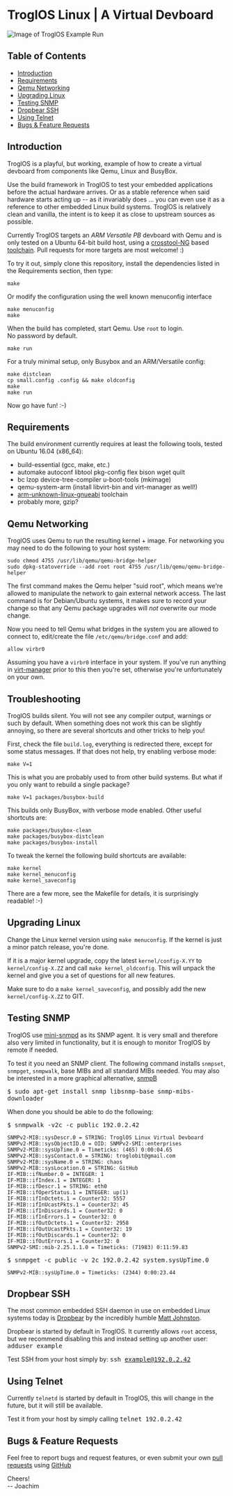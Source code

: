 TroglOS Linux | A Virtual Devboard
==================================

![Image of TroglOS Example Run](example.png "Virtual devboard in action!")

Table of Contents
-----------------

* [Introduction](#introduction)
* [Requirements](#requirements)
* [Qemu Networking](#qemu-networking)
* [Upgrading Linux](#upgrading-linux)
* [Testing SNMP](#testing-snmp)
* [Dropbear SSH](#dropbear-ssh)
* [Using Telnet](#using-telnet)
* [Bugs & Feature Requests](#bugs--feature-requests)


Introduction
------------

TroglOS is a playful, but working, example of how to create a virtual
devboard from components like Qemu, Linux and BusyBox.

Use the build framework in TroglOS to test your embedded applications
before the actual hardware arrives.  Or as a stable reference when said
hardware starts acting up -- as it invariably does ... you can even use
it as a reference to other embedded Linux build systems.  TroglOS is
relatively clean and vanilla, the intent is to keep it as close to
upstream sources as possible.

Currently TroglOS targets an *ARM Versatile PB* devboard with Qemu and
is only tested on a Ubuntu 64-bit build host, using a [crosstool-NG][1]
based [toolchain][2].  Pull requests for more targets are most welcome!
:)

To try it out, simply clone this repository, install the dependencies
listed in the Requirements section, then type:

    make

Or modify the configuration using the well known menuconfig interface

    make menuconfig
    make

When the build has completed, start Qemu.  Use `root` to login.  
No password by default.

    make run

For a truly minimal setup, only Busybox and an ARM/Versatile config:

    make distclean
    cp small.config .config && make oldconfig
    make
    make run

Now go have fun! :-)


Requirements
------------

The build environment currently requires at least the following tools,
tested on Ubuntu 16.04 (x86_64):

* build-essential (gcc, make, etc.)
* automake autoconf libtool pkg-config flex bison wget quilt
* bc lzop device-tree-compiler u-boot-tools (mkimage)
* qemu-system-arm (install libvirt-bin and virt-manager as well!)
* [arm-unknown-linux-gnueabi][2] toolchain
* probably more, gzip?


Qemu Networking
---------------

TroglOS uses Qemu to run the resulting kernel + image.  For networking
you may need to do the following to your host system:

    sudo chmod 4755 /usr/lib/qemu/qemu-bridge-helper
    sudo dpkg-statoverride --add root root 4755 /usr/lib/qemu/qemu-bridge-helper

The first command makes the Qemu helper "suid root", which means we're
allowed to manipulate the network to gain external network access.  The
last command is for Debian/Ubuntu systems, it makes sure to record your
change so that any Qemu package upgrades will *not* overwrite our mode
change.

Now you need to tell Qemu what bridges in the system you are allowed to
connect to, edit/create the file `/etc/qemu/bridge.conf` and add:

    allow virbr0

Assuming you have a `virbr0` interface in your system.  If you've run
anything in [virt-manager](http://virt-manager.org/) prior to this then
you're set, otherwise you're unfortunately on your own.


Troubleshooting
---------------

TroglOS builds silent.  You will not see any compiler output, warnings
or such by default.  When something does not work this can be slightly
annoying, so there are several shortcuts and other tricks to help you!

First, check the file `build.log`, everything is redirected there,
except for some status messages.  If that does not help, try enabling
verbose mode:

    make V=1
This is what you are probably used to from other build systems.  But
what if you only want to rebuild a single package?

    make V=1 packages/busybox-build

This builds only BusyBox, with verbose mode enabled.  Other useful
shortcuts are:

    make packages/busybox-clean
    make packages/busybox-distclean
    make packages/busybox-install

To tweak the kernel the following build shortcuts are available:

    make kernel
    make kernel_menuconfig
    make kernel_saveconfig

There are a few more, see the Makefile for details, it is surprisingly
readable! :-)


Upgrading Linux
---------------

Change the Linux kernel version using `make menuconfig`.  If the kernel
is just a minor patch release, you're done.

If it is a major kernel upgrade, copy the latest `kernel/config-X.YY` to
`kernel/config-X.ZZ` and call `make kernel_oldconfig`.  This will unpack
the kernel and give you a set of questions for all new features.

Make sure to do a `make kernel_saveconfig`, and possibly add the new
`kernel/config-X.ZZ` to GIT.


Testing SNMP
------------

TroglOS use [mini-snmpd](https://github.com/troglobit/mini-snmpd) as its
SNMP agent.  It is very small and therefore also very limited in
functionality, but it is enough to monitor TroglOS by remote if needed.

To test it you need an SNMP client.  The following command installs
`snmpset`, `snmpget`, `snmpwalk`, base MIBs and all standard MIBs
needed.  You may also be interested in a more graphical alternative,
[snmpB](http://sourceforge.net/projects/snmpb/)

<kbd>$ sudo apt-get install snmp libsnmp-base snmp-mibs-downloader</kbd>

When done you should be able to do the following:

<kbd>$ snmpwalk -v2c -c public 192.0.2.42</kbd>

    SNMPv2-MIB::sysDescr.0 = STRING: TroglOS Linux Virtual Devboard
    SNMPv2-MIB::sysObjectID.0 = OID: SNMPv2-SMI::enterprises
    SNMPv2-MIB::sysUpTime.0 = Timeticks: (465) 0:00:04.65
    SNMPv2-MIB::sysContact.0 = STRING: troglobit@gmail.com
    SNMPv2-MIB::sysName.0 = STRING: chaos
    SNMPv2-MIB::sysLocation.0 = STRING: GitHub
    IF-MIB::ifNumber.0 = INTEGER: 1
    IF-MIB::ifIndex.1 = INTEGER: 1
    IF-MIB::ifDescr.1 = STRING: eth0
    IF-MIB::ifOperStatus.1 = INTEGER: up(1)
    IF-MIB::ifInOctets.1 = Counter32: 5557
    IF-MIB::ifInUcastPkts.1 = Counter32: 45
    IF-MIB::ifInDiscards.1 = Counter32: 0
    IF-MIB::ifInErrors.1 = Counter32: 0
    IF-MIB::ifOutOctets.1 = Counter32: 2958
    IF-MIB::ifOutUcastPkts.1 = Counter32: 19
    IF-MIB::ifOutDiscards.1 = Counter32: 0
    IF-MIB::ifOutErrors.1 = Counter32: 0
    SNMPv2-SMI::mib-2.25.1.1.0 = Timeticks: (71983) 0:11:59.83
    
<kbd>$ snmpget -c public -v 2c 192.0.2.42 system.sysUpTime.0</kbd>

    SNMPv2-MIB::sysUpTime.0 = Timeticks: (2344) 0:00:23.44


Dropbear SSH
------------

The most common embedded SSH daemon in use on embedded Linux systems
today is [Dropbear](https://matt.ucc.asn.au/dropbear/dropbear.html) by
the incredibly humble [Matt Johnston](https://matt.ucc.asn.au/).

Dropbear is started by default in TroglOS.  It currently allows `root`
access, but we recommend disabling this and instead setting up another
user: <kbd>adduser example</kbd>

Test SSH from your host simply by: <kbd>ssh example@192.0.2.42</kbd>


Using Telnet
------------

Currently `telnetd` is started by default in TroglOS, this will change
in the future, but it will still be available.

Test it from your host by simply calling <kbd>telnet 192.0.2.42</kbd>


Bugs & Feature Requests
-----------------------

Feel free to report bugs and request features, or even submit your own
[pull requests](https://help.github.com/articles/using-pull-requests/)
using [GitHub](https://github.com/troglobit/troglos)

Cheers!  
-- Joachim

[1]: https://github.com/crosstool-ng/crosstool-ng
[2]: http://ftp.troglobit.com/pub/Toolchains/arm-unknown-linux-gnueabi-6.2.0-1.tar.xz

<!--
  -- Local Variables:
  -- mode: markdown
  -- End:
  -->
